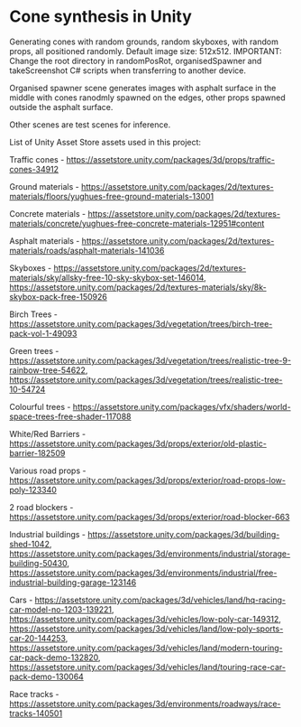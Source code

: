 # Cone synthesis in Unity
Generating cones with random grounds, random skyboxes, with random props, all positioned randomly. 
Default image size: 512x512. 
IMPORTANT: Change the root directory in randomPosRot, organisedSpawner and takeScreenshot C# scripts when transferring to another device. 

Organised spawner scene generates images with asphalt surface in the middle with cones ranodmly spawned on the edges, other props spawned outside the asphalt surface. 

Other scenes are test scenes for inference.

List of Unity Asset Store assets used in this project: 

Traffic cones - https://assetstore.unity.com/packages/3d/props/traffic-cones-34912

Ground materials - https://assetstore.unity.com/packages/2d/textures-materials/floors/yughues-free-ground-materials-13001

Concrete materials - https://assetstore.unity.com/packages/2d/textures-materials/concrete/yughues-free-concrete-materials-12951#content

Asphalt materials - https://assetstore.unity.com/packages/2d/textures-materials/roads/asphalt-materials-141036

Skyboxes - https://assetstore.unity.com/packages/2d/textures-materials/sky/allsky-free-10-sky-skybox-set-146014,
           https://assetstore.unity.com/packages/2d/textures-materials/sky/8k-skybox-pack-free-150926
             
Birch Trees - https://assetstore.unity.com/packages/3d/vegetation/trees/birch-tree-pack-vol-1-49093

Green trees - https://assetstore.unity.com/packages/3d/vegetation/trees/realistic-tree-9-rainbow-tree-54622,
              https://assetstore.unity.com/packages/3d/vegetation/trees/realistic-tree-10-54724
              
Colourful trees - https://assetstore.unity.com/packages/vfx/shaders/world-space-trees-free-shader-117088

White/Red Barriers - https://assetstore.unity.com/packages/3d/props/exterior/old-plastic-barrier-182509

Various road props - https://assetstore.unity.com/packages/3d/props/exterior/road-props-low-poly-123340

2 road blockers - https://assetstore.unity.com/packages/3d/props/exterior/road-blocker-663

Industrial buildings - https://assetstore.unity.com/packages/3d/building-shed-1042, 
                       https://assetstore.unity.com/packages/3d/environments/industrial/storage-building-50430,
                       https://assetstore.unity.com/packages/3d/environments/industrial/free-industrial-building-garage-123146
                       
Cars - https://assetstore.unity.com/packages/3d/vehicles/land/hq-racing-car-model-no-1203-139221, 
       https://assetstore.unity.com/packages/3d/vehicles/low-poly-car-149312, 
       https://assetstore.unity.com/packages/3d/vehicles/land/low-poly-sports-car-20-144253, 
       https://assetstore.unity.com/packages/3d/vehicles/land/modern-touring-car-pack-demo-132820, 
       https://assetstore.unity.com/packages/3d/vehicles/land/touring-race-car-pack-demo-130064
       
Race tracks - https://assetstore.unity.com/packages/3d/environments/roadways/race-tracks-140501
